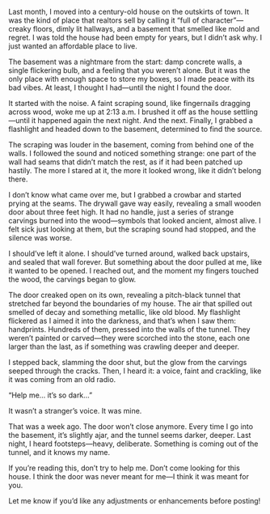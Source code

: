 
Last month, I moved into a century-old house on the outskirts of town. It was the kind of place that realtors sell by calling it “full of character”—creaky floors, dimly lit hallways, and a basement that smelled like mold and regret. I was told the house had been empty for years, but I didn’t ask why. I just wanted an affordable place to live.

The basement was a nightmare from the start: damp concrete walls, a single flickering bulb, and a feeling that you weren’t alone. But it was the only place with enough space to store my boxes, so I made peace with its bad vibes. At least, I thought I had—until the night I found the door.

It started with the noise. A faint scraping sound, like fingernails dragging across wood, woke me up at 2:13 a.m. I brushed it off as the house settling—until it happened again the next night. And the next. Finally, I grabbed a flashlight and headed down to the basement, determined to find the source.

The scraping was louder in the basement, coming from behind one of the walls. I followed the sound and noticed something strange: one part of the wall had seams that didn’t match the rest, as if it had been patched up hastily. The more I stared at it, the more it looked wrong, like it didn’t belong there.

I don’t know what came over me, but I grabbed a crowbar and started prying at the seams. The drywall gave way easily, revealing a small wooden door about three feet high. It had no handle, just a series of strange carvings burned into the wood—symbols that looked ancient, almost alive. I felt sick just looking at them, but the scraping sound had stopped, and the silence was worse.

I should’ve left it alone. I should’ve turned around, walked back upstairs, and sealed that wall forever. But something about the door pulled at me, like it wanted to be opened. I reached out, and the moment my fingers touched the wood, the carvings began to glow.

The door creaked open on its own, revealing a pitch-black tunnel that stretched far beyond the boundaries of my house. The air that spilled out smelled of decay and something metallic, like old blood. My flashlight flickered as I aimed it into the darkness, and that’s when I saw them: handprints. Hundreds of them, pressed into the walls of the tunnel. They weren’t painted or carved—they were scorched into the stone, each one larger than the last, as if something was crawling deeper and deeper.

I stepped back, slamming the door shut, but the glow from the carvings seeped through the cracks. Then, I heard it: a voice, faint and crackling, like it was coming from an old radio.

“Help me… it’s so dark…”

It wasn’t a stranger’s voice. It was mine.

That was a week ago. The door won’t close anymore. Every time I go into the basement, it’s slightly ajar, and the tunnel seems darker, deeper. Last night, I heard footsteps—heavy, deliberate. Something is coming out of the tunnel, and it knows my name.

If you’re reading this, don’t try to help me. Don’t come looking for this house. I think the door was never meant for me—I think it was meant for you.

Let me know if you’d like any adjustments or enhancements before posting!